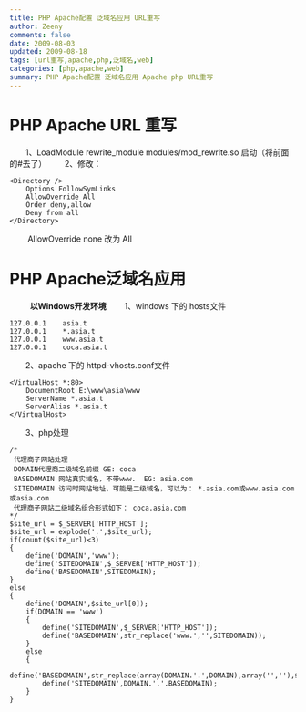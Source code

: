 ```yaml
---
title: PHP Apache配置 泛域名应用 URL重写
author: Zeeny
comments: false
date: 2009-08-03
updated: 2009-08-18
tags: [url重写,apache,php,泛域名,web]
categories: [php,apache,web]
summary: PHP Apache配置 泛域名应用 Apache php URL重写
---
```

# PHP Apache  URL 重写

&emsp;&emsp;1、LoadModule rewrite_module modules/mod_rewrite.so 启动（将前面的#去了）
&emsp;&emsp;2、修改：

	<Directory />
		Options FollowSymLinks
		AllowOverride All
		Order deny,allow
		Deny from all
	</Directory>

​	&emsp;&emsp;AllowOverride none 改为 All



# PHP Apache泛域名应用

​	&emsp;&emsp; **以Windows开发环境**
&emsp;&emsp;1、windows 下的 hosts文件

	127.0.0.1    asia.t
	127.0.0.1    *.asia.t
	127.0.0.1    www.asia.t
	127.0.0.1    coca.asia.t
&emsp;&emsp;2、apache 下的 httpd-vhosts.conf文件

	<VirtualHost *:80>
		DocumentRoot E:\www\asia\www
		ServerName *.asia.t
		ServerAlias *.asia.t
	</VirtualHost>
&emsp;&emsp;3、php处理

	/*
	 代理商子网站处理
	 DOMAIN代理商二级域名前缀 GE: coca
	 BASEDOMAIN 网站真实域名，不带www.  EG: asia.com
	 SITEDOMAIN 访问时网站地址，可能是二级域名，可以为： *.asia.com或www.asia.com或asia.com
	 代理商子网站二级域名组合形式如下： coca.asia.com
	*/
	$site_url = $_SERVER['HTTP_HOST'];
	$site_url = explode('.',$site_url);
	if(count($site_url)<3)
	{
		define('DOMAIN','www');
		define('SITEDOMAIN',$_SERVER['HTTP_HOST']);
		define('BASEDOMAIN',SITEDOMAIN);
	}
	else
	{
		define('DOMAIN',$site_url[0]);
		if(DOMAIN == 'www')
		{
			define('SITEDOMAIN',$_SERVER['HTTP_HOST']);
			define('BASEDOMAIN',str_replace('www.','',SITEDOMAIN));
		}
		else
		{
			define('BASEDOMAIN',str_replace(array(DOMAIN.'.',DOMAIN),array('',''),$_SERVER['HTTP_HOST']));
			define('SITEDOMAIN',DOMAIN.'.'.BASEDOMAIN);
		}
	}
